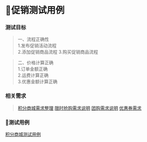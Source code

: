 # 促销测试用例

### 测试目标

> 一、流程正确性  
>     1.发布促销活动流程  
>     2.添加促销商品流程
>     3.购买促销商品流程

> 二、价格计算正确  
>     1.订单金额正确  
>     2.运费计算正确  
>     3.优惠金额计算正确
>


### 相关需求

> [积分商城需求整理](/xu-qiu-shuo-ming/ji-fen-shang-cheng-xu-qiu-zheng-li.md)
> [限时抢购需求说明](/xu-qiu-shuo-ming/xian-shi-qiang-gou-xu-qiu-shuo-ming.md)
> [团购需求说明](/xu-qiu-shuo-ming/tuan-gou-xu-qiu-shuo-ming.md)
> [优惠券需求](/xu-qiu-shuo-ming/you-hui-quan-xu-qiu.md)


### 测试用例

[积分商城测试用例](/ce-shi-yong-li/cu-xiao-ce-shi-yong-li/ji-fen-shang-cheng-ce-shi-yong-li.md)

